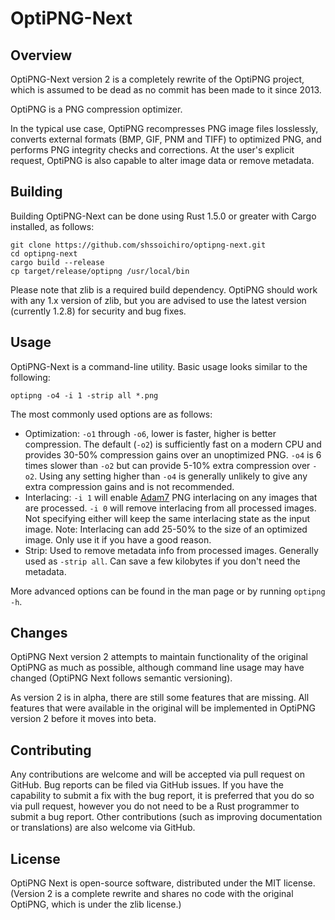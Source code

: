 # OptiPNG-Next

## Overview

OptiPNG-Next version 2 is a completely rewrite of the OptiPNG project,
which is assumed to be dead as no commit has been made to it since 2013.

OptiPNG is a PNG compression optimizer.

In the typical use case, OptiPNG recompresses PNG image files
losslessly, converts external formats (BMP, GIF, PNM and TIFF) to
optimized PNG, and performs PNG integrity checks and corrections.
At the user's explicit request, OptiPNG is also capable to alter
image data or remove metadata.

## Building

Building OptiPNG-Next can be done using Rust 1.5.0 or greater with Cargo installed, as follows:
```
git clone https://github.com/shssoichiro/optipng-next.git
cd optipng-next
cargo build --release
cp target/release/optipng /usr/local/bin
```
Please note that zlib is a required build dependency. OptiPNG should work with any 1.x version of zlib,
but you are advised to use the latest version (currently 1.2.8) for security and bug fixes.

## Usage

OptiPNG-Next is a command-line utility. Basic usage looks similar to the following:

```
optipng -o4 -i 1 -strip all *.png
```

The most commonly used options are as follows:
* Optimization: `-o1` through `-o6`, lower is faster, higher is better compression.
The default (`-o2`) is sufficiently fast on a modern CPU and provides 30-50% compression
gains over an unoptimized PNG. `-o4` is 6 times slower than `-o2` but can provide 5-10%
extra compression over `-o2`. Using any setting higher than `-o4` is generally unlikely
to give any extra compression gains and is not recommended.
* Interlacing: `-i 1` will enable [Adam7](https://en.wikipedia.org/wiki/Adam7_algorithm)
PNG interlacing on any images that are processed. `-i 0` will remove interlacing from all
processed images. Not specifying either will keep the same interlacing state as the
input image. Note: Interlacing can add 25-50% to the size of an optimized image. Only use
it if you have a good reason.
* Strip: Used to remove metadata info from processed images. Generally used as `-strip all`.
Can save a few kilobytes if you don't need the metadata.

More advanced options can be found in the man page or by running `optipng -h`.

## Changes

OptiPNG Next version 2 attempts to maintain functionality of the original OptiPNG as much as possible,
although command line usage may have changed (OptiPNG Next follows semantic versioning).

As version 2 is in alpha, there are still some features that are missing. All features
that were available in the original will be implemented in OptiPNG version 2 before it moves into
beta.

## Contributing

Any contributions are welcome and will be accepted via pull request on GitHub. Bug reports can be
filed via GitHub issues. If you have the capability to submit a fix with the bug report, it is
preferred that you do so via pull request, however you do not need to be a Rust programmer to
submit a bug report. Other contributions (such as improving documentation or translations)
are also welcome via GitHub.

## License

OptiPNG Next is open-source software, distributed under the MIT license. (Version 2 is a complete rewrite and shares no
code with the original OptiPNG, which is under the zlib license.)
